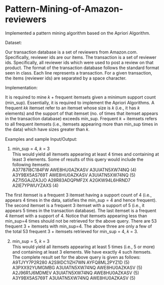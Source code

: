 # Pattern-Mining-of-Amazon-reviewers
Implemented a pattern mining algorithm based on the Apriori Algorithm.

Dataset:

Our transaction database is a set of reviewers from Amazon.com. Specifically, reviewer ids are our items. The transaction is a set
of reviewer ids. Specifically, all reviewer ids which were used to post a review on that product. The format of the transaction
database follows the standard format seen in class. Each line represents a transaction. For a given transaction, the items (reviewer
ids) are separated by a space character.

Implementation:

It is required to mine 𝑘 + frequent itemsets given a minimum support count (min_sup). Essentially, it is required to
implement the Apriori Algorithms. A frequent 𝑘𝑘 itemset refer to an itemset whose size is 𝑘 (i.e., it has 𝑘 elements) and the support of that itemset (no. of times that itemset appears in the transaction database) exceeds min_sup. Frequent 𝑘 + itemsets refers to all frequent itemsets (i.e., itemsets appearing more than min_sup times in the data) which have sizes greater than 𝑘.

Examples and sample Input/Output:

 1. min_sup = 4, 𝑘 = 3                                                                                                                   
    This would yield all itemsets appearing at least 4 times and containing at least 3 elements. Some of results of this query would
    include the following itemsets:                                                                                                     
                                    A37787I8C184FW AWE8HU0AZKASV A3UIATN5XW74NQ (4)                                                     
                                    A3Y9BX5AS769T AWE8HU0AZKASV A3UIATN5XW74NQ (5)                                                       
                                    AZ7I5GAJZA3JO A28R83ADQPMF2X A2GKW94L6HRND7 A2IE7YPWUYZAXS (4)                                       
 
 The first itemset is a frequent 3 itemset having a support count of 4 (i.e., appears 4 times in the data, satisfies the min_sup = 4
 and hence frequent). The second itemset is a frequent 3 itemset with a support of 5 (i.e., it appears 5 times in the transaction
 database). The last itemset is a frequent 4 itemset with a support of 4. Notice that itemsets appearing less than min_sup=4 times 
 should not be retrieved for the above query. There are 53 frequent 3 + itemsets with min_sup=4. The above three are only a few of
 the total 53 frequent 3 + itemsets retrieved for min_sup = 4, 𝑘 = 3.
 
 2. min_sup = 5, 𝑘 = 3                                                                                                         
    This would yield all itemsets appearing at least 5 times (i.e., 5 or more) and containing at least 3 elements. We have exactly 4    such itemsets. The complete result set for the above query is given as follows:                                                         
                                    A9TJYY7P2R280 A2S9IDC1IZH7WN AYFQ8ML2PYZ1D (5)                                                      
                                    A3PXX92YUMGMBG A3UIATN5XW74NQ AWE8HU0AZKASV (5)                                                     
                                    A2J96R1J6MDMEV A3UIATN5XW74NQ AWE8HU0AZKASV (5)                                                     
                                    A3Y9BX5AS769T A3UIATN5XW74NQ AWE8HU0AZKASV (5)
